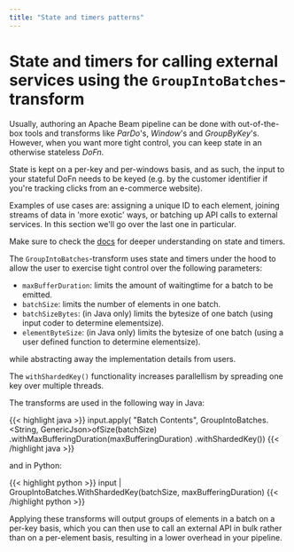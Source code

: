 ```yaml
---
title: "State and timers patterns"
---
```


<!--
Licensed under the Apache License, Version 2.0 (the "License");
you may not use this file except in compliance with the License.
You may obtain a copy of the License at

http://www.apache.org/licenses/LICENSE-2.0

Unless required by applicable law or agreed to in writing, software
distributed under the License is distributed on an "AS IS" BASIS,
WITHOUT WARRANTIES OR CONDITIONS OF ANY KIND, either express or implied.
See the License for the specific language governing permissions and
limitations under the License.
-->

# State and timers for calling external services using the `GroupIntoBatches`-transform

Usually, authoring an Apache Beam pipeline can be done with out-of-the-box tools and transforms like _ParDo_'s, _Window_'s and _GroupByKey_'s. However, when you want more tight control, you can keep state in an otherwise stateless _DoFn_.

State is kept on a per-key and per-windows basis, and as such, the input to your stateful DoFn needs to be keyed (e.g. by the customer identifier if you're tracking clicks from an e-commerce website).

Examples of use cases are: assigning a unique ID to each element, joining streams of data in 'more exotic' ways, or batching up API calls to external services. In this section we'll go over the last one in particular.

Make sure to check the [docs](https://beam.apache.org/documentation/programming-guide/#state-and-timers) for deeper understanding on state and timers.

The `GroupIntoBatches`-transform uses state and timers under the hood to allow the user to exercise tight control over the following parameters:

- `maxBufferDuration`: limits the amount of waitingtime for a batch to be emitted.
- `batchSize`: limits the number of elements in one batch.
- `batchSizeBytes`: (in Java only) limits the bytesize of one batch (using input coder to determine elementsize).
- `elementByteSize`: (in Java only) limits the bytesize of one batch (using a user defined function to determine elementsize).

while abstracting away the implementation details from users.

The `withShardedKey()` functionality increases parallellism by spreading one key over multiple threads.

The transforms are used in the following way in Java:

{{< highlight java >}}
input.apply(
          "Batch Contents",
          GroupIntoBatches.<String, GenericJson>ofSize(batchSize)
              .withMaxBufferingDuration(maxBufferingDuration)
              .withShardedKey())
{{< /highlight java >}}

and in Python:

{{< highlight python >}}
input | GroupIntoBatches.WithShardedKey(batchSize, maxBufferingDuration)
{{< /highlight python >}}

Applying these transforms will output groups of elements in a batch on a per-key basis, which you can then use to call an external API in bulk rather than on a per-element basis, resulting in a lower overhead in your pipeline. 